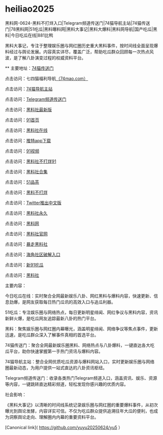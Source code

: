 # heiliao2025
黑料网-0624-黑料不打烊入口|Telegram频道传送门|74猫导航主站|74猫传送门|78黑料网|51吃瓜|黑料曝料网|黑料大事记|黑料大爆料|黑料网导航|国产吃瓜|黑料|今日吃瓜在线|881比鸭

黑料大事记，专注于整理娱乐圈与网红圈历史重大黑料事件，按时间线全面呈现爆料经过与舆论发展。内容真实详尽，覆盖广泛，帮助吃瓜群众回顾每一次热点风波，是了解八卦演变过程的权威资料平台。

** 主要地址：<a href="https://74mao.com/">74猫传送门</a>

点击访问：七四猫福利导航<a href="https://74mao.com/">（74mao.com）</a>

点击访问：<a href="https://74mao.com/">74猫导航主站</a>

点击访问：<a href="https://74mao.com/">Telegram频道传送门</a>

点击访问：<a href="https://hls-46.pages.dev/">黑料社最新版</a>

点击访问：<a href="https://hj-1083.pages.dev/">91首页</a>

点击访问：<a href="https://hls-24.pages.dev/">黑料社在线</a>

点击访问：<a href="https://tt-16.pages.dev/">推特app下载</a>

点击访问：<a href="https://hj-1095.pages.dev/">91视频</a>

点击访问：<a href="https://hls-39.pages.dev/">黑料社不打烊91</a>

点击访问：<a href="https://hls-20.pages.dev/">黑料社合集</a>

点击访问：<a href="https://pc10-02.pages.dev/">51品茶</a>

点击访问：<a href="https://hls-48.pages.dev/">黑料不打烊</a>

点击访问：<a href="https://tt-24.pages.dev/">Twitter推出中文版</a>

点击访问：<a href="https://hls-38.pages.dev/">黑料社永久</a>

点击访问：<a href="https://hl188.pages.dev/">黑料网</a>

点击访问：<a href="https://hls-41.pages.dev/">黑料社官网</a>

点击访问：<a href="https://hls-21.pages.dev/">暴走黑料社</a>

点击访问：<a href="https://hj-1035.pages.dev/">海角社区破解入口</a>

点击访问：<a href="https://cg3-03.pages.dev/">新91吃瓜</a>

点击访问：<a href="https://hls-06.pages.dev/">黑料社</a>

主要内容：

今日吃瓜在线：实时聚合全网最新娱乐八卦、网红黑料与爆料内容，快速更新、信息劲爆，是网友获取每日热门瓜讯的高效入口与追瓜利器。

51吃瓜：专注娱乐圈与网络热点，每日更新明星绯闻、网红争议与黑料内容，资讯新鲜火爆，是吃瓜网友追踪最新八卦的热门平台。

黑料：聚焦娱乐圈与网红圈内幕曝光，涵盖明星绯闻、网络争议等焦点事件，更新迅速，是吃瓜群众深入了解事件真相的首选平台。

74猫传送门：聚合全网最新娱乐圈黑料、网络热点与八卦爆料，一键直达各大吃瓜平台，助你快速掌握第一手热门资讯与爆料内容。

74猫导航主站：整合全网优质吃瓜资源与爆料网站入口，实时更新娱乐圈与网络圈最新动态，为用户提供一站式直达的八卦资讯枢纽。

Telegram频道传送门：收录各类热门Telegram频道入口，涵盖资讯、娱乐、资源等内容，一键跳转直达精彩频道，轻松发现你感兴趣的优质内容。

社会影响：

《黑料大事记》以清晰的时间线系统记录娱乐圈与网红圈的重要爆料事件，从初次曝光到舆论发酵，内容详实可信。不仅为吃瓜群众提供追溯往年大瓜的便利，也成为洞察舆论走向、理解圈内内幕的重要资料平台。

[Canonical link]( https://github.com/yuyu20250624/yu5 ）
